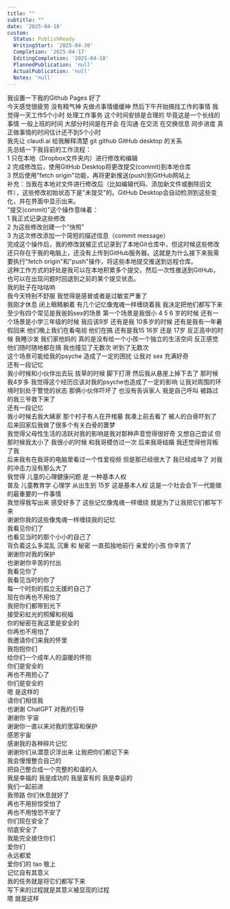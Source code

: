```yaml
---
title: ""
subtitle: ""
date: '2025-04-18'
custom:
  Status: PublishReady
  WritingStart: '2025-04-30'
  Completion: '2025-04-17'
  EditingCompletion: '2025-04-18'
  PlannedPublication: 'null'
  ActualPublication: 'null'
  Notes: 'null'
---  
```

我设置一下我的Github Pages 好了    
今天感觉很疲劳 没有精气神 先做点事情缓缓神 然后下午开始搞找工作的事情 我觉得一天工作5个小时 处理工作事务 这个时间安排是合理的 毕竟这是一个长线的事情 一般上班的时间 大部分时间是在开会 在沟通 在交流 在交换信息 同步进度 真正做事情的时间估计还不到5个小时     
我先让 claudi.ai 给我解释清楚 git github GitHub desktop 的关系    
先总结一下我目前的工作流程：  
1   只在本地（Dropbox文件夹内）进行修改和编辑  
2   完成修改后，使用GitHub Desktop将更改提交(commit)到本地仓库  
3   然后使用"fetch origin"功能，再将更新推送(push)到GitHub网站上    
补充：当我在本地对文件进行修改后（比如编辑代码、添加新文件或删除旧文件），这些修改初始状态下是"未提交"的。GitHub Desktop会自动检测到这些变化，并在界面中显示出来。  
"提交(commit)"这个操作意味着：  
1   我正式记录这些修改  
2   为这些修改创建一个"快照"  
3   为这次修改添加一个简短的描述信息（commit message）  
完成这个操作后，我的修改就被正式记录到了本地Git仓库中，但这时候这些修改还只存在于我的电脑上，还没有上传到GitHub服务器。这就是为什么接下来我需要执行"fetch origin"和"push"操作，将这些本地提交推送到远程仓库。  
这种工作方式的好处是我可以在本地积累多个提交，然后一次性推送到GitHub，也可以在出现问题时回退到之前的某个提交状态。    
我的肚子在咕咕响    
我今天特别不舒服 我觉得是感冒或者是过敏变严重了     
我刚才休息 闭上眼睛躺着 有几个记忆像鬼魂一样缠绕着我 我决定把他们都写下来  
至少有四个常见是我爸妈sex的场景 第一个场景是我很小 4 5 6 岁的时候 还有一个场景是小学三年级的时候 我应该9岁 还有是我 10多岁的时候 还有是我有一年暑假回来 他们晚上我们在看电视 他们在搞 还有是我15 16岁 还是 17岁 反正高中的时候 我睡沙发 我们家他妈的 真的是没有给一个小孩一个独立的生活空间 反正感觉他们随时随地都在搞 我也撞见了无数次 听到了无数次  
这个场景可能给我的psyche 造成了一定的困扰 让我对 sex 充满好奇      
还有一段记忆  
我小时候和小伙伴出去玩 拔草的时候 脚下打滑 然后我从悬崖上掉下去了 那时候我4岁多 我觉得这个经历应该对我的psyche也造成了一定的影响 让我对周围的环境时刻处于警觉的状态 那俩小伙伴吓坏了 也没有告诉家人 我是自己呼叫 被路过的我三爷救下来了    
还有一段记忆  
我小时候去我大姨家 那个村子有人在开棺墓 我凑上前去看了 被人的白骨吓到了 后来回家后我做了很多个有关白骨的噩梦     
我觉得父母性生活的活跃对我的影响是我对那种声音觉得很好奇 又想自己尝试 但那时候我太小了 我很小的时候 和我哥模仿过一次 后来我哥结婚 我还觉得他背叛了我     
后来我有在我哥的电脑里看过一个性爱视频 但是那已经很大了 我已经成年了 对我的冲击力没有那么大了    
我觉得 儿童的心理健康问题 是 一种基本人权  
普及 儿童教育学 心理学 从出生到 15岁 这是基本人权 这是一个社会会下一代能做的最重要的一件事情    
我觉得我写出来 感受好多了 这些记忆像鬼魂一样缠绕 就是为了让我把它们都写下来    
谢谢你我的这些像鬼魂一样缠绕我的记忆  
我看见你们了  
也看见当时的那个小小的自己了  
背负着这么多混乱 沉重 和 秘密 一直孤独地前行 亲爱的小孩 你辛苦了  
谢谢你对我的保护  
也谢谢你辛苦的付出  
我看见你了  
我看见当时的你了  
每一个时刻的孤立无援的自己了  
现在你再也不用怕了  
我把你们都带到光下  
接受彩虹光的照耀和祝福  
你的秘密在我这里是安全的  
你再也不用怕了  
我邀请你们来我的怀里  
我抱抱你们  
给你们一个成年人的温暖的怀抱  
你们是安全的  
再也不用担心了  
你们是安全的    
嗯 是这样的  
请你们相信我     
也谢谢 ChatGPT 对我的引导  
谢谢你 宇宙  
谢谢你一直以来对我的宽容和保护  
感恩宇宙    
感谢我的各种碎片记忆  
谢谢你们从潜意识浮出来 让我把你们都记下来  
我会慢慢整合自己的  
把自己整合成一个完整的和谐的人  
我是幸福的 我是成功的 我是富有的 我是幸运的  
我们一起前进  
我带路 你们休息就好了  
再也不用担惊受怕了  
再也不用惶恐不安了  
你们现在安全了  
彻底安全了  
我能完全接住你们  
爱你们  
永远都爱    
爱你们的 tao 敬上    
记忆自有其意义  
我的任务就是将它们都写下来  
写下来的过程就是其意义被显现的过程  
嗯 就是这样     

